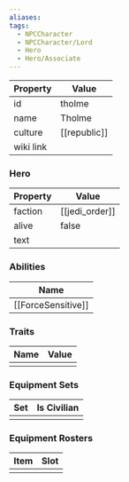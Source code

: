 ```yaml
---
aliases: 
tags:
  - NPCCharacter
  - NPCCharacter/Lord
  - Hero
  - Hero/Associate
---
```


| Property  | Value                 |
| :-------- | --------------------- |
| id        | tholme                |
| name      | Tholme                |
| culture   | [[republic]] |
| wiki link |                       |
### Hero
| Property | Value          |
| -------- | -------------- |
| faction  | [[jedi_order]] |
| alive    | false          |
| text     |                |

### Abilities
|        Name        |
| :----------------: |
| [[ForceSensitive]] |

### Traits
| Name | Value |
| ---- | ----- |
|      |       |

### Equipment Sets
| Set | Is Civilian |
| --- | ----------- |
|     |             |

### Equipment Rosters
| Item | Slot |
| ---- | ---- |
|      |      |
